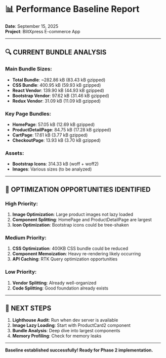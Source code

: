 # 📊 Performance Baseline Report
**Date**: September 15, 2025  
**Project**: BlitXpress E-commerce App

---

## 🔍 **CURRENT BUNDLE ANALYSIS**

### **Main Bundle Sizes:**
- **Total Bundle**: ~282.86 kB (83.43 kB gzipped)
- **CSS Bundle**: 400.95 kB (59.93 kB gzipped)
- **React Vendor**: 139.90 kB (44.93 kB gzipped)
- **Bootstrap Vendor**: 97.62 kB (31.46 kB gzipped)
- **Redux Vendor**: 31.09 kB (11.09 kB gzipped)

### **Key Page Bundles:**
- **HomePage**: 57.05 kB (12.69 kB gzipped)
- **ProductDetailPage**: 84.75 kB (17.28 kB gzipped)
- **CartPage**: 17.61 kB (3.77 kB gzipped)
- **CheckoutPage**: 13.93 kB (3.70 kB gzipped)

### **Assets:**
- **Bootstrap Icons**: 314.33 kB (woff + woff2)
- **Images**: Various sizes (to be analyzed)

---

## 🎯 **OPTIMIZATION OPPORTUNITIES IDENTIFIED**

### **High Priority:**
1. **Image Optimization**: Large product images not lazy loaded
2. **Component Splitting**: HomePage and ProductDetailPage are largest
3. **Icon Optimization**: Bootstrap icons could be tree-shaken

### **Medium Priority:**
1. **CSS Optimization**: 400KB CSS bundle could be reduced
2. **Component Memoization**: Heavy re-rendering likely occurring
3. **API Caching**: RTK Query optimization opportunities

### **Low Priority:**
1. **Vendor Splitting**: Already well-organized
2. **Code Splitting**: Good foundation already exists

---

## 📱 **NEXT STEPS**

1. **Lighthouse Audit**: Run when dev server is available
2. **Image Lazy Loading**: Start with ProductCard2 component
3. **Bundle Analysis**: Deep dive into largest components
4. **Memory Profiling**: Check for memory leaks

---

**Baseline established successfully! Ready for Phase 2 implementation.**